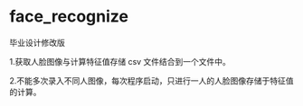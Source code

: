 # face_recognize
 毕业设计修改版

1.获取人脸图像与计算特征值存储 csv 文件结合到一个文件中。

2.不能多次录入不同人图像，每次程序启动，只进行一人的人脸图像存储于特征值的计算。
